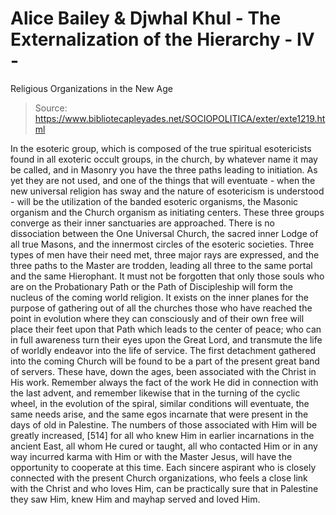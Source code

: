 # Alice Bailey & Djwhal Khul - The Externalization of the Hierarchy - IV -
Religious Organizations in the New Age

> Source: https://www.bibliotecapleyades.net/SOCIOPOLITICA/exter/exte1219.html

In the esoteric group, which is composed of the true spiritual esotericists found in all exoteric occult groups, in the church, by whatever name it may be called, and in Masonry you have the three paths leading to initiation. As yet they are not used, and one of the things that will eventuate - when the new universal religion has sway and the nature of esotericism is understood - will be the utilization of the banded esoteric organisms, the Masonic organism and the Church organism as initiating centers. These three groups converge as their inner sanctuaries are approached. There is no dissociation between the One Universal Church, the sacred inner Lodge of all true Masons, and the innermost circles of the esoteric societies. Three types of men have their need met, three major rays are expressed, and the three paths to the Master are trodden, leading all three to the same portal and the same Hierophant.
It must not be forgotten that only those souls who are on the Probationary Path or the Path of Discipleship will form the nucleus of the coming world religion. It exists on the inner planes for the purpose of gathering out of all the churches those who have reached the point in evolution where they can consciously and of their own free will place their feet upon that Path which leads to the center of peace; who can in full awareness turn their eyes upon the Great Lord, and transmute the life of worldly endeavor into the life of service. The first detachment gathered into the coming Church will be found to be a part of the present great band of servers. These have, down the ages, been associated with the Christ in His work. Remember always the fact of the work He did in connection with the last advent, and remember likewise that in the turning of the cyclic wheel, in the evolution of the spiral, similar conditions will eventuate, the same needs arise, and the same egos incarnate that were present in the days of old in Palestine. The numbers of those associated with Him will be greatly increased, [514] for all who knew Him in earlier incarnations in the ancient East, all whom He cured or taught, all who contacted Him or in any way incurred karma with Him or with the Master Jesus, will have the opportunity to cooperate at this time. Each sincere aspirant who is closely connected with the present Church organizations, who feels a close link with the Christ and who loves Him, can be practically sure that in Palestine they saw Him, knew Him and mayhap served and loved Him.
